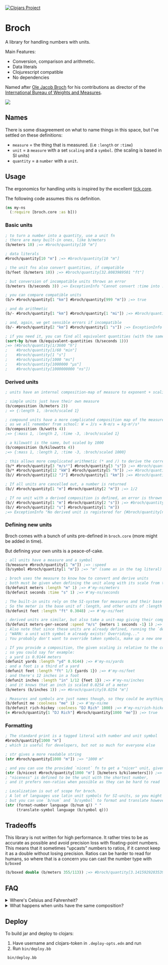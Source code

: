[![Clojars Project](https://img.shields.io/clojars/v/no.anteo/broch.svg)](https://clojars.org/no.anteo/broch)

# Broch
A library for handling numbers with units. 

Main Features:
* Conversion, comparison and arithmetic.
* Data literals
* Clojurescript compatible
* No dependencies

Named after [Ole Jacob Broch](https://en.wikipedia.org/wiki/Ole_Jacob_Broch) 
for his contributions as director of the 
[International Bureau of Weights and Measures](https://en.wikipedia.org/wiki/International_Bureau_of_Weights_and_Measures). 

![](https://upload.wikimedia.org/wikipedia/commons/thumb/4/40/Ole_Jacob_Broch.png/375px-Ole_Jacob_Broch.png)

## Names
There is some disagreement on what to name things in this space, but I've settled on these definitions:
- `measure` = the thing that is measured. (i.e `:length` or `:time`)
- `unit` = a `measure` with a set `scaling` and a `symbol`. (the scaling is based in SI units) 
- `quantity` = a `number` with a `unit`. 

## Usage
The ergonomics for handling units is inspired by the excellent 
[tick.core](https://github.com/juxt/tick#tick).

The following code assumes this ns definition.
```clojure 
(ns my-ns
  (:require [broch.core :as b]))
```

### Basic units
```clojure
; to turn a number into a quantity, use a unit fn
; there are many built-in ones, like b/meters
(b/meters 10) ;=> #broch/quantity[10 "m"]

; data literals
#broch/quantity[10 "m"] ;=> #broch/quantity[10 "m"]

; the unit fns also convert quantities, if compatible
(b/feet (b/meters 10)) ;=> #broch/quantity[32.8083989501 "ft"]

; but conversion of incompatible units throws an error
(b/meters (b/seconds 3)) ;=> ExceptionInfo "Cannot convert :time into :length"

; you can compare compatible units
(b/> #broch/quantity[1 "km"] #broch/quantity[999 "m"]) ;=> true

; and do arithmetic
(b/- #broch/quantity[1 "km"] #broch/quantity[1 "mi"]) ;=> #broch/quantity[-0.609344 "km"]

; and, again, we get sensible errors if incompatible
(b/- #broch/quantity[2 "km"] #broch/quantity[1 "s"]) ;=> ExceptionInfo "Cannot add/subtract :length and :time"

; if you need it, you can find all equivalent quantities (with the same measure)
(sort-by b/num (b/equivalent-quantities (b/seconds 1)))
;=> (#broch/quantity[1/3600 "h"]
;    #broch/quantity[1/60 "min"]
;    #broch/quantity[1 "s"]
;    #broch/quantity[1000 "ms"]
;    #broch/quantity[1000000 "μs"]
;    #broch/quantity[1000000000 "ns"])
```

### Derived units

```clojure
; units have an internal composition-map of measure to exponent + scaling

; simple units just have their own measure
(b/composition (b/meters 2))
; => {:length 1, :broch/scaled 1}

; compound units have a more complicated composition map of the measures they're composed of
; as we all remember from school: W = J/s = N·m/s = kg·m²/s³
(b/composition (b/watts 4)) 
;=> {:mass 1, :length 2, :time -3, :broch/scaled 1}

; a kilowatt is the same, but scaled by 1000
(b/composition (b/kilowatts 4))
;=> {:mass 1, :length 2, :time -3, :broch/scaled 1000}

; this allows more complicated arithmetic (* and /) to derive the correct unit and convert the quantity, if it's defined
(b/* #broch/quantity[3 "m/s²"] #broch/quantity[3 "s"]) ;=> #broch/quantity[9 "m/s"]
(b/* #broch/quantity[12 "kW"] #broch/quantity[5 "h"]) ;=> #broch/quantity[60 "kWh"]
(b// #broch/quantity[12 "J"] #broch/quantity[1 "km"]) ;=> #broch/quantity[0.12 "N"]

; If all units are cancelled out, a number is returned
(b// #broch/quantity[1 "m"] #broch/quantity[2 "m"]) ;=> 1/2

; If no unit with a derived composition is defined, an error is thrown
(b// #broch/quantity[1 "m"] #broch/quantity[2 "s"]) ;=> #broch/quantity[0.5 "m/s"]
(b// #broch/quantity[2 "s"] #broch/quantity[1 "m"]) 
;=> ExceptionInfo "No derived unit is registered for {#broch/quantity[nil "s"] 1, #broch/quantity[nil "m"] -1}"
```

### Defining new units
Broch comes with a bunch of units pre-defined in `broch.core` (more might be added in time).

But defining your own units is a peace-of-cake. 

```clojure
; all units have a measure and a symbol 
(b/measure #broch/quantity[1 "m"]) ;=> :speed 
(b/symbol #broch/quantity[1 "m"]) ;=> "m" (same as in the tag literal)

; broch uses the measure to know how to convert and derive units
; both must be given when defining the unit along with its scale from the "base" unit of that measure
(b/defunit meters :length "m" 1) ;=> #'my-ns/meters
(b/defunit seconds :time "s" 1) ;=> #'my-ns/seconds

; The built-in units rely on the SI-system for measures and their base units. 
; So the meter is the base unit of :length, and other units of :length must specify their scale relative to it. 
(b/defunit feet :length "ft" 0.3048) ;=> #'my-ns/feet  

; derived units are similar, but also take a unit-map giving their composition
(b/defunit meters-per-second :speed "m/s" {meters 1 seconds -1} 1) ;=> #'my-ns/meters-per-second
; Also note that since these units are already defined, running the `defunit` forms above would print warnings like 
; "WARN: a unit with symbol m already exists! Overriding..." 
; You probably don't want to override taken symbols, make up a new one instead.

; If you provide a composition, the given scaling is relative to the composing units
; so you could say for example:
; a yard is 0.9144 meters
(defunit yards :length "yd" 0.9144) ;=> #'my-ns/yards 
; and a foot is a third of a yard
(defunit feet :length "ft" 1/3 {yards 1}) ;=> #'my-ns/feet
; and there's 12 inches in a foot
(defunit inches :length "in" 1/12 {feet 1}) ;=> #'my-ns/inches
; and it knows that an inch is scaled 0.0254 of a meter
(b/meters (b/inches 1)) ;=> #broch/quantity[0.0254 "m"]

; Measures and symbols are just names though, so they could be anything. For example:
(b/defunit me :coolness "me" 1) ;=> #'my-ns/me
(b/defunit rich-hickey :coolness "DJ Rich" 1000) ;=> #'my-ns/rich-hickey
(= #broch/quantity[1 "DJ Rich"] #broch/quantity[1000 "me"]) ;=> true
```

### Formatting
```clojure
; The standard print is a tagged literal with number and unit symbol
#broch/quantity[1000 "m"]
; which is useful for developers, but not so much for everyone else

; str gives a more readable string
(str #broch/quantity[1000 "m"]) ;=> "1000 m" 

; and you can use the provided `nicest` fn to get a "nicer" unit, given some compatible options
(str (b/nicest #broch/quantity[1000 "m"] [b/meters b/kilometers])) ;=> "1 km"
; "niceness" is defined to be the unit with the shortest number, 
; and it prefers non-ratios when possible as they can be hard to read

; Localization is out of scope for broch.
; A lot of languages use latin unit symbols for SI-units, so you might not need to translate those,
; but you can use `b/num` and `b/symbol` to format and translate however you like, f.ex.:
(str (format-number language (b/num q)) " " 
     (translate-symbol language (b/symbol q)))

```

## Tradeoffs
This library is not written for high performance. 
It rather tries to be as accurate as possible and avoid precision loss with floating-point numbers. 
This means that it sometimes "upcasts" numbers to ratios, if it cannot keep it as a double without losing precision.
Ratios can be harder to read for humans, so where that is a concern you can cast the number type with `b/boxed`
```clojure 
(b/boxed double (b/meters 355/113)) ;=> #broch/quantity[3.141592920353982 "m"]
```

## FAQ
<details>
    <summary>Where's Celsius and Fahrenheit?</summary>

TLDR: Intentionally left out.

Both these common ways of denoting temperature has intentionally been *left out* of this library. 
This is because neither °C nor °F are actually *just* units of measure in the true sense, because their zero-points are not zero.
They are *units on a scale*, which is why we prefix them with a °.

Zero grams is no mass, and zero miles per hour is no speed, but zero °C is *not* no temperature. 
It's quite a lot of temperature actually, exactly 273.15 K of temperature.
Zero kelvin *is* no temperature, and that's why it is included in this library, 
and why it's (probably) the only unit for temperature you'll ever see used in any real computations involving temperature. 

We could have added support for translation (shifting the zero-point),
but that would have complicated conversion and raised some difficult questions on how to handle equality and arithmetic with 
these non-zero-based units. 

For example:
```clojure 
; remember that 32°F = 0°C
(b/+ (b/fahrenheit 32) (b/celcius 0)) ;=> ?
(b/+ (b/celcius 0) (b/fahrenheit 32)) ;=> ?
```
Is it 0 °C or 64 °F? Both answers are plausible depending on which unit you choose to convert to before adding them together.
And picking one interpretation, say always converting to the first argument's unit, would mean that `b/+` and `b/*` are no longer 
[commutative](https://en.wikipedia.org/wiki/Commutative_property) for temperatures, which is no good. 

In conclusion, if you need to do stuff with temperatures and show the result in °C or °F,
do whatever you need to do in kelvins and then [scale the result yourself](https://en.wikipedia.org/wiki/Conversion_of_scales_of_temperature) like this:
```clojure 
(def k #broch/quantity[345 "K"])

; to fahrenheit
(double
 (- (* (b/num k) 9/5)
    (rationalize 459.67))) 
;=> 161.33

; to celcius
(double
 (- (b/num k)
    (rationalize 273.15))) 
;=> 71.85
```

</details>

<details>
<summary>What happens when units have the same composition?</summary>

Some units are defined in terms of the same SI-units. 
For example, you have both Hertz and Becquerel defined as 1/s, but their measure is different. 
Hertz measures frequency and Becquerel measures radioactive decay, these measures differ in that one is periodic and the other isn't.

The problem is how to know which unit to use if a calculation returns a composition used by more than one unit, like 1/s.
```clojure
(b// (b/meters-per-second 1) (b/meters 1)) ;=> hertz or becquerel?
```
Being correct in questions like this is outside the scope of this library. 
So in cases where the unit compositions are equal broch will just return the unit that was defined first as a default. 
In this case Hertz:
```clojure
(b// (b/meters-per-second 1) (b/meters 1)) ;=> #broch/quantity[1 "Hz"]
```

And if you need an alternative unit you can explicitly convert it, as these units are compatible, despite having different measure
, due to having equivalent compositions.
```clojure
(b/becquerels (b/hertz 1)) ;=> #broch/quantity[1 "Bq"]
```

</details>

## Deploy
To build jar and deploy to clojars:
1. Have username and clojars-token in `.deploy-opts.edn` and run
2. Run `bin/deploy.bb`
```shell 
 bin/deploy.bb
```
